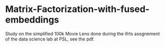 # Matrix-Factorization-with-fused-embeddings

Study on the simplified 100k Movie Lens done during the ifrts assgnement of the data science lab at PSL, see the pdf.

